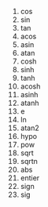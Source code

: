 [//]: # (["cos","sin","tan","acos","asin","atan","cosh","sinh","tanh","acosh","asinh","atanh","e","ln","atan2","hypo","pow","sqrt","sqrtn","abs","entier","sign","sig"])
<ol>
    <li><span>cos</span></li>
    <li><span>sin</span></li>
    <li><span>tan</span></li>
    <li><span>acos</span></li>
    <li><span>asin</span></li>
    <li><span>atan</span></li>
    <li><span>cosh</span></li>
    <li><span>sinh</span></li>
    <li><span>tanh</span></li>
    <li><span>acosh</span></li>
    <li><span>asinh</span></li>
    <li><span>atanh</span></li>
    <li><span>e</span></li>
    <li><span>ln</span></li>
    <li><span>atan2</span></li>
    <li><span>hypo</span></li>
    <li><span>pow</span></li>
    <li><span>sqrt</span></li>
    <li><span>sqrtn</span></li>
    <li><span>abs</span></li>
    <li><span>entier</span></li>
    <li><span>sign</span></li>
    <li><span>sig</span></li>
</ol>
